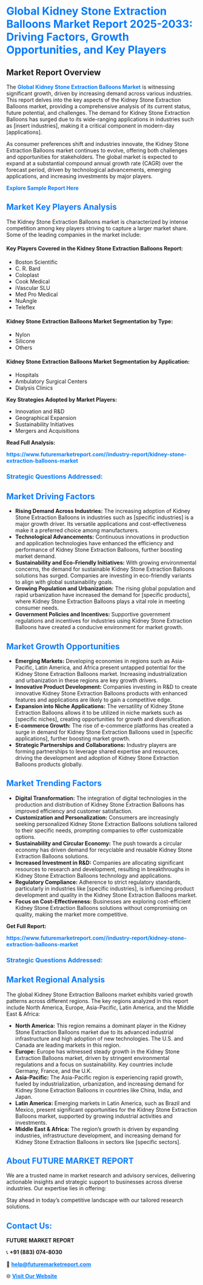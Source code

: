<h1 style="color: #007BFF;">Global Kidney Stone Extraction Balloons Market Report 2025-2033: Driving Factors, Growth Opportunities, and Key Players</h1>

<section id="overview">
<h2>Market Report Overview</h2>
<p>The <a href="https://www.futuremarketreport.com//industry-report/kidney-stone-extraction-balloons-market" style="color: #007BFF; text-decoration: none;"><strong>Global Kidney Stone Extraction Balloons Market</strong></a> is witnessing significant growth, driven by increasing demand across various industries. This report delves into the key aspects of the Kidney Stone Extraction Balloons market, providing a comprehensive analysis of its current status, future potential, and challenges. The demand for Kidney Stone Extraction Balloons has surged due to its wide-ranging applications in industries such as [insert industries], making it a critical component in modern-day [applications].</p>
<p>As consumer preferences shift and industries innovate, the Kidney Stone Extraction Balloons market continues to evolve, offering both challenges and opportunities for stakeholders. The global market is expected to expand at a substantial compound annual growth rate (CAGR) over the forecast period, driven by technological advancements, emerging applications, and increasing investments by major players.</p>
</section>

<section id="overview">
<p><a href="https://www.futuremarketreport.com//request-sample/reportId=46662" style="color: #007BFF; text-decoration: none;"><strong>Explore Sample Report Here</strong></a></p>
</section>

<section id="key-players">
<h2 style="color: #007BFF;">Market Key Players Analysis</h2>
<p>The Kidney Stone Extraction Balloons market is characterized by intense competition among key players striving to capture a larger market share. Some of the leading companies in the market include:</p>
<h4>Key Players Covered in the Kidney Stone Extraction Balloons Report:</h4>
<ul><li>Boston Scientific</li><li>C. R. Bard</li><li>Coloplast</li><li>Cook Medical</li><li>iVascular SLU</li><li>Med Pro Medical</li><li>NuAngle</li><li>Teleflex</li></ul>
<h4>Kidney Stone Extraction Balloons Market Segmentation by Type:</h4>
<ul><li>Nylon</li><li>Silicone</li><li>Others</li></ul>

<h4>Kidney Stone Extraction Balloons Market Segmentation by Application:</h4>
<ul><li>Hospitals</li><li>Ambulatory Surgical Centers</li><li>Dialysis Clinics</li></ul>
<p><strong>Key Strategies Adopted by Market Players:</strong></p>
<ul>
<li>Innovation and R&D</li>
<li>Geographical Expansion</li>
<li>Sustainability Initiatives</li>
<li>Mergers and Acquisitions</li>
</ul>
</section>

<section>
<p><strong>Read Full Analysis: </strong></p><a href="https://www.futuremarketreport.com//industry-report/kidney-stone-extraction-balloons-market" style="color: #007BFF; text-decoration: none;"><strong>https://www.futuremarketreport.com//industry-report/kidney-stone-extraction-balloons-market</strong></a>
<h3 style="color: #007BFF;">Strategic Questions Addressed:</h3>
</section>

<section id="driving-factors">
<h2 style="color: #007BFF;">Market Driving Factors</h2>
<ul>
<li><strong>Rising Demand Across Industries:</strong> The increasing adoption of Kidney Stone Extraction Balloons in industries such as [specific industries] is a major growth driver. Its versatile applications and cost-effectiveness make it a preferred choice among manufacturers.</li>
<li><strong>Technological Advancements:</strong> Continuous innovations in production and application technologies have enhanced the efficiency and performance of Kidney Stone Extraction Balloons, further boosting market demand.</li>
<li><strong>Sustainability and Eco-Friendly Initiatives:</strong> With growing environmental concerns, the demand for sustainable Kidney Stone Extraction Balloons solutions has surged. Companies are investing in eco-friendly variants to align with global sustainability goals.</li>
<li><strong>Growing Population and Urbanization:</strong> The rising global population and rapid urbanization have increased the demand for [specific products], where Kidney Stone Extraction Balloons plays a vital role in meeting consumer needs.</li>
<li><strong>Government Policies and Incentives:</strong> Supportive government regulations and incentives for industries using Kidney Stone Extraction Balloons have created a conducive environment for market growth.</li>
</ul>
</section>

<section id="growth-opportunities">
<h2 style="color: #007BFF;">Market Growth Opportunities</h2>
<ul>
<li><strong>Emerging Markets:</strong> Developing economies in regions such as Asia-Pacific, Latin America, and Africa present untapped potential for the Kidney Stone Extraction Balloons market. Increasing industrialization and urbanization in these regions are key growth drivers.</li>
<li><strong>Innovative Product Development:</strong> Companies investing in R&D to create innovative Kidney Stone Extraction Balloons products with enhanced features and applications are likely to gain a competitive edge.</li>
<li><strong>Expansion into Niche Applications:</strong> The versatility of Kidney Stone Extraction Balloons allows it to be utilized in niche markets such as [specific niches], creating opportunities for growth and diversification.</li>
<li><strong>E-commerce Growth:</strong> The rise of e-commerce platforms has created a surge in demand for Kidney Stone Extraction Balloons used in [specific applications], further boosting market growth.</li>
<li><strong>Strategic Partnerships and Collaborations:</strong> Industry players are forming partnerships to leverage shared expertise and resources, driving the development and adoption of Kidney Stone Extraction Balloons products globally.</li>
</ul>
</section>

<section id="trending-factors">
<h2 style="color: #007BFF;">Market Trending Factors</h2>
<ul>
<li><strong>Digital Transformation:</strong> The integration of digital technologies in the production and distribution of Kidney Stone Extraction Balloons has improved efficiency and customer satisfaction.</li>
<li><strong>Customization and Personalization:</strong> Consumers are increasingly seeking personalized Kidney Stone Extraction Balloons solutions tailored to their specific needs, prompting companies to offer customizable options.</li>
<li><strong>Sustainability and Circular Economy:</strong> The push towards a circular economy has driven demand for recyclable and reusable Kidney Stone Extraction Balloons solutions.</li>
<li><strong>Increased Investment in R&D:</strong> Companies are allocating significant resources to research and development, resulting in breakthroughs in Kidney Stone Extraction Balloons technology and applications.</li>
<li><strong>Regulatory Compliance:</strong> Adherence to strict regulatory standards, particularly in industries like [specific industries], is influencing product development and quality in the Kidney Stone Extraction Balloons market.</li>
<li><strong>Focus on Cost-Effectiveness:</strong> Businesses are exploring cost-efficient Kidney Stone Extraction Balloons solutions without compromising on quality, making the market more competitive.</li>
</ul>
</section>

<section>
<p><strong>Get Full Report: </strong></p><a href="https://www.futuremarketreport.com//industry-report/kidney-stone-extraction-balloons-market" style="color: #007BFF; text-decoration: none;"><strong>https://www.futuremarketreport.com//industry-report/kidney-stone-extraction-balloons-market</strong></a>
<h3 style="color: #007BFF;">Strategic Questions Addressed:</h3>
</section>


<section id="regional-analysis">
<h2 style="color: #007BFF;">Market Regional Analysis</h2>
<p>The global Kidney Stone Extraction Balloons market exhibits varied growth patterns across different regions. The key regions analyzed in this report include North America, Europe, Asia-Pacific, Latin America, and the Middle East & Africa:</p>
<ul>
<li><strong>North America:</strong> This region remains a dominant player in the Kidney Stone Extraction Balloons market due to its advanced industrial infrastructure and high adoption of new technologies. The U.S. and Canada are leading markets in this region.</li>
<li><strong>Europe:</strong> Europe has witnessed steady growth in the Kidney Stone Extraction Balloons market, driven by stringent environmental regulations and a focus on sustainability. Key countries include Germany, France, and the U.K.</li>
<li><strong>Asia-Pacific:</strong> The Asia-Pacific region is experiencing rapid growth, fueled by industrialization, urbanization, and increasing demand for Kidney Stone Extraction Balloons in countries like China, India, and Japan.</li>
<li><strong>Latin America:</strong> Emerging markets in Latin America, such as Brazil and Mexico, present significant opportunities for the Kidney Stone Extraction Balloons market, supported by growing industrial activities and investments.</li>
<li><strong>Middle East & Africa:</strong> The region’s growth is driven by expanding industries, infrastructure development, and increasing demand for Kidney Stone Extraction Balloons in sectors like [specific sectors].</li>
</ul>
</section>

<footer>
<h2 style="color: #007BFF;">About FUTURE MARKET REPORT</h2>
<p>We are a trusted name in market research and advisory services, delivering actionable insights and strategic support to businesses across diverse industries. Our expertise lies in offering:</p>

<p>Stay ahead in today’s competitive landscape with our tailored research solutions.</p>

<h2 style="color: #007BFF;">Contact Us:</h2>
<p><strong>FUTURE MARKET REPORT</strong></p>
<p>📞 <strong>+91 (883) 074-8030</strong></p>
<p>📧 <strong><a href="mailto:help@futuremarketreport.com" style="color: #007BFF;">help@futuremarketreport.com</a></strong></p>
<p>🌐 <strong><a href="https://www.futuremarketreport.com/" style="color: #007BFF;">Visit Our Website</a></strong></p>
</footer>